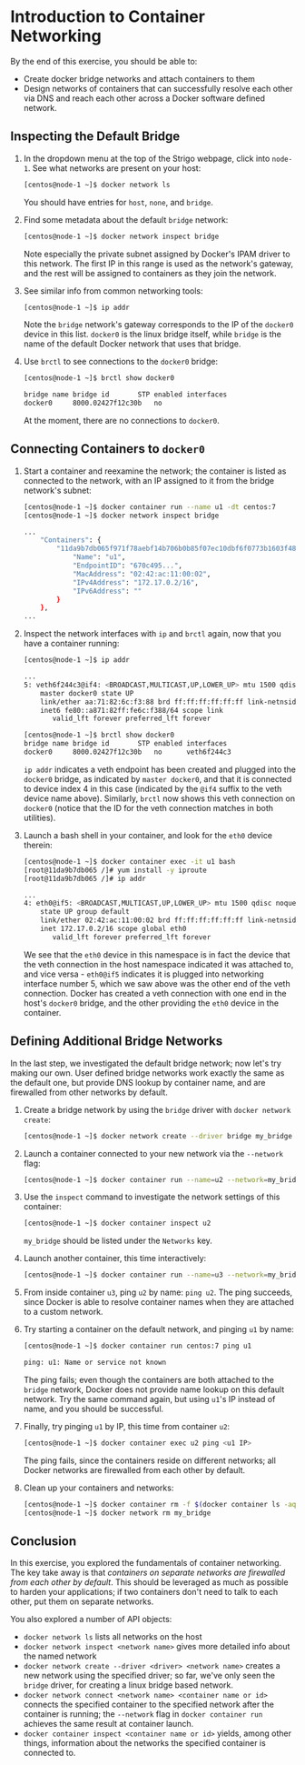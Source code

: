 # Introduction to Container Networking

By the end of this exercise, you should be able to:

 - Create docker bridge networks and attach containers to them
 - Design networks of containers that can successfully resolve each other via DNS and reach each other across a Docker software defined network.

## Inspecting the Default Bridge

1.  In the dropdown menu at the top of the Strigo webpage, click into `node-1`. See what networks are present on your host:

    ```bash
    [centos@node-1 ~]$ docker network ls
    ```

    You should have entries for `host`, `none`, and `bridge`.

2.  Find some metadata about the default `bridge` network:

    ```bash
    [centos@node-1 ~]$ docker network inspect bridge
    ```

    Note especially the private subnet assigned by Docker's IPAM driver to this network. The first IP in this range is used as the network's gateway, and the rest will be assigned to containers as they join the network.

3.  See similar info from common networking tools:

    ```bash
    [centos@node-1 ~]$ ip addr
    ```

    Note the `bridge` network's gateway corresponds to the IP of the `docker0` device in this list. `docker0` is the linux bridge itself, while `bridge` is the name of the default Docker network that uses that bridge.

4.  Use `brctl` to see connections to the `docker0` bridge:

    ```bash
    [centos@node-1 ~]$ brctl show docker0

    bridge name bridge id       STP enabled interfaces
    docker0     8000.02427f12c30b   no
    ```

    At the moment, there are no connections to `docker0`.

## Connecting Containers to `docker0`

1.  Start a container and reexamine the network; the container is listed as connected to the network, with an IP assigned to it from the bridge network's subnet:

    ```bash
    [centos@node-1 ~]$ docker container run --name u1 -dt centos:7
    [centos@node-1 ~]$ docker network inspect bridge

    ...
        "Containers": {
            "11da9b7db065f971f78aebf14b706b0b85f07ec10dbf6f0773b1603f48697961": {
                "Name": "u1",
                "EndpointID": "670c495...",
                "MacAddress": "02:42:ac:11:00:02",
                "IPv4Address": "172.17.0.2/16",
                "IPv6Address": ""
            }
        },
    ...
    ```

2.  Inspect the network interfaces with `ip` and `brctl` again, now that you have a container running:

    ```bash
    [centos@node-1 ~]$ ip addr

    ...
    5: veth6f244c3@if4: <BROADCAST,MULTICAST,UP,LOWER_UP> mtu 1500 qdisc noqueue 
        master docker0 state UP 
        link/ether aa:71:82:6c:f3:88 brd ff:ff:ff:ff:ff:ff link-netnsid 0
        inet6 fe80::a871:82ff:fe6c:f388/64 scope link 
           valid_lft forever preferred_lft forever

    [centos@node-1 ~]$ brctl show docker0
    bridge name bridge id       STP enabled interfaces
    docker0     8000.02427f12c30b   no      veth6f244c3
    ```

    `ip addr` indicates a veth endpoint has been created and plugged into the `docker0` bridge, as indicated by `master docker0`, and that it is connected to device index 4 in this case (indicated by the `@if4` suffix to the veth device name above). Similarly, `brctl` now shows this veth connection on `docker0` (notice that the ID for the veth connection matches in both utilities).

3.  Launch a bash shell in your container, and look for the `eth0` device therein:

    ```bash
    [centos@node-1 ~]$ docker container exec -it u1 bash
    [root@11da9b7db065 /]# yum install -y iproute
    [root@11da9b7db065 /]# ip addr

    ...
    4: eth0@if5: <BROADCAST,MULTICAST,UP,LOWER_UP> mtu 1500 qdisc noqueue 
        state UP group default 
        link/ether 02:42:ac:11:00:02 brd ff:ff:ff:ff:ff:ff link-netnsid 0
        inet 172.17.0.2/16 scope global eth0
           valid_lft forever preferred_lft forever
    ```

    We see that the `eth0` device in this namespace is in fact the device that the veth connection in the host namespace indicated it was attached to, and vice versa - `eth0@if5` indicates it is plugged into networking interface number 5, which we saw above was the other end of the veth connection. Docker has created a veth connection with one end in the host's `docker0` bridge, and the other providing the `eth0` device in the container.

## Defining Additional Bridge Networks

In the last step, we investigated the default bridge network; now let's try making our own. User defined bridge networks work exactly the same as the default one, but provide DNS lookup by container name, and are firewalled from other networks by default.

1.  Create a bridge network by using the `bridge` driver with `docker network create`:

    ```bash
    [centos@node-1 ~]$ docker network create --driver bridge my_bridge
    ```

2.  Launch a container connected to your new network via the `--network` flag:

    ```bash
    [centos@node-1 ~]$ docker container run --name=u2 --network=my_bridge -dt centos:7
    ```

3.  Use the `inspect` command to investigate the network settings of this container:

    ```bash
    [centos@node-1 ~]$ docker container inspect u2
    ```

    `my_bridge` should be listed under the `Networks` key.

4.  Launch another container, this time interactively:

    ```bash
    [centos@node-1 ~]$ docker container run --name=u3 --network=my_bridge -it centos:7
    ```

5.  From inside container `u3`, ping `u2` by name: `ping u2`. The ping succeeds, since Docker is able to resolve container names when they are attached to a custom network.

6.  Try starting a container on the default network, and pinging `u1` by name:

    ```bash
    [centos@node-1 ~]$ docker container run centos:7 ping u1

    ping: u1: Name or service not known
    ```

    The ping fails; even though the containers are both attached to the `bridge` network, Docker does not provide name lookup on this default network. Try the same command again, but using `u1`'s IP instead of name, and you should be successful.

7.  Finally, try pinging `u1` by IP, this time from container `u2`:

    ```bash
    [centos@node-1 ~]$ docker container exec u2 ping <u1 IP>
    ```

    The ping fails, since the containers reside on different networks; all Docker networks are firewalled from each other by default.

8.  Clean up your containers and networks:

    ```bash
    [centos@node-1 ~]$ docker container rm -f $(docker container ls -aq)
    [centos@node-1 ~]$ docker network rm my_bridge
    ```

## Conclusion

In this exercise, you explored the fundamentals of container networking. The key take away is that *containers on separate networks are firewalled from each other by default*. This should be leveraged as much as possible to harden your applications; if two containers don't need to talk to each other, put them on separate networks.

You also explored a number of API objects:

- `docker network ls` lists all networks on the host
- `docker network inspect <network name>` gives more detailed info about the named network
- `docker network create --driver <driver> <network name>` creates a new network using the specified driver; so far, we've only seen the `bridge` driver, for creating a linux bridge based network.
- `docker network connect <network name> <container name or id>` connects the specified container to the specified network after the container is running; the `--network` flag in `docker container run` achieves the same result at container launch.
- `docker container inspect <container name or id>` yields, among other things, information about the networks the specified container is connected to.
